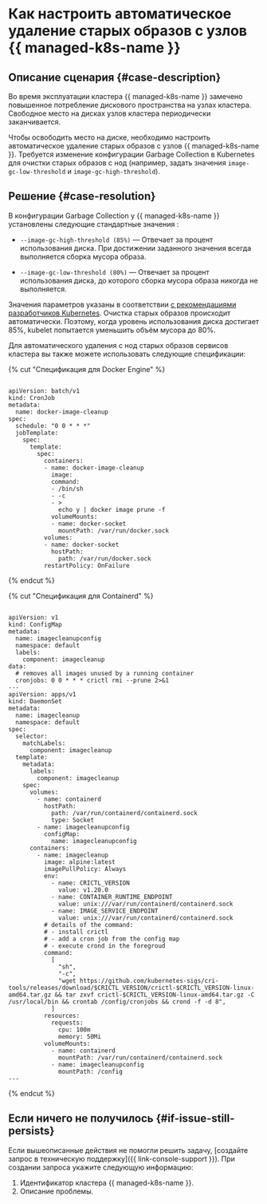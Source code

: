 # Как настроить автоматическое удаление старых образов с узлов {{ managed-k8s-name }}


## Описание сценария {#case-description}

Во время эксплуатации кластера {{ managed-k8s-name }} замечено повышенное потребление дискового пространства на узлах кластера.
Свободное место на дисках узлов кластера периодически заканчивается.

Чтобы освободить место на диске, необходимо настроить автоматическое удаление старых образов с узлов {{ managed-k8s-name }}.
Требуется изменение конфигурации Garbage Collection в Kubernetes для очистки старых образов с нод (например, задать значения `image-gc-low-threshold` и `image-gc-high-threshold`).

## Решение {#case-resolution}

В конфигурации Garbage Collection у {{ managed-k8s-name }} установлены следующие стандартные значения :

* `--image-gc-high-threshold (85%)` — Отвечает за процент использования диска. При достижении заданного значения всегда выполняется сборка мусора образа.

* `--image-gc-low-threshold (80%)` — Отвечает за процент использования диска, до которого сборка мусора образа никогда не выполняется.

Значения параметров указаны в соответствии [с рекомендациями разработчиков Kubernetes](https://kubernetes.io/docs/reference/command-line-tools-reference/kubelet).
Очистка старых образов происходит автоматически. Поэтому, когда уровень использования диска достигает 85%, kubelet попытается уменьшить объём мусора до 80%.

Для автоматического удаления с нод старых образов сервисов кластера вы также можете использовать следующие спецификации:

{% cut "Спецификация для Docker Engine" %}

```(yaml)

apiVersion: batch/v1
kind: CronJob
metadata:
  name: docker-image-cleanup
spec:
  schedule: "0 0 * * *"
  jobTemplate:
    spec:
      template:
        spec:
          containers:
          - name: docker-image-cleanup
            image:
            command:
            - /bin/sh
            - -c
            - >
              echo y | docker image prune -f
            volumeMounts:
            - name: docker-socket
              mountPath: /var/run/docker.sock
          volumes:
          - name: docker-socket
            hostPath:
              path: /var/run/docker.sock
          restartPolicy: OnFailure
```

{% endcut %}

{% cut "Спецификация для Containerd" %}

```(yaml)

apiVersion: v1
kind: ConfigMap
metadata:
  name: imagecleanupconfig
  namespace: default
  labels:
    component: imagecleanup
data:
  # removes all images unused by a running container
  cronjobs: 0 0 * * * crictl rmi --prune 2>&1
---
apiVersion: apps/v1
kind: DaemonSet
metadata:
  name: imagecleanup
  namespace: default
spec:
  selector:
    matchLabels:
      component: imagecleanup
  template:
    metadata:
      labels:
        component: imagecleanup
    spec:
      volumes:
        - name: containerd
          hostPath:
            path: /var/run/containerd/containerd.sock
            type: Socket
        - name: imagecleanupconfig
          configMap:
            name: imagecleanupconfig
      containers:
        - name: imagecleanup
          image: alpine:latest
          imagePullPolicy: Always
          env:
            - name: CRICTL_VERSION
              value: v1.20.0
            - name: CONTAINER_RUNTIME_ENDPOINT
              value: unix:///var/run/containerd/containerd.sock
            - name: IMAGE_SERVICE_ENDPOINT
              value: unix:///var/run/containerd/containerd.sock
          # details of the command:
          # - install crictl
          # - add a cron job from the config map
          # - execute crond in the foregroud
          command:
            [
              "sh",
              "-c",
              "wget https://github.com/kubernetes-sigs/cri-tools/releases/download/$CRICTL_VERSION/crictl-$CRICTL_VERSION-linux-amd64.tar.gz && tar zxvf crictl-$CRICTL_VERSION-linux-amd64.tar.gz -C /usr/local/bin && crontab /config/cronjobs && crond -f -d 8",
            ]
          resources:
            requests:
              cpu: 100m
              memory: 50Mi
          volumeMounts:
            - name: containerd
              mountPath: /var/run/containerd/containerd.sock
            - name: imagecleanupconfig
              mountPath: /config
---
```

{% endcut %}

## Если ничего не получилось {#if-issue-still-persists}

Если вышеописанные действия не помогли решить задачу, [создайте запрос в техническую поддержку]({{ link-console-support }}).
При создании запроса укажите следующую информацию:

1. Идентификатор кластера {{ managed-k8s-name }}.
2. Описание проблемы.
